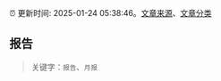 :alarm_clock: 更新时间: 2025-01-24 05:38:46。[文章来源](/README.md)、[文章分类](/TAGS.md)

## 报告


> 关键字：`报告`、`月报`



